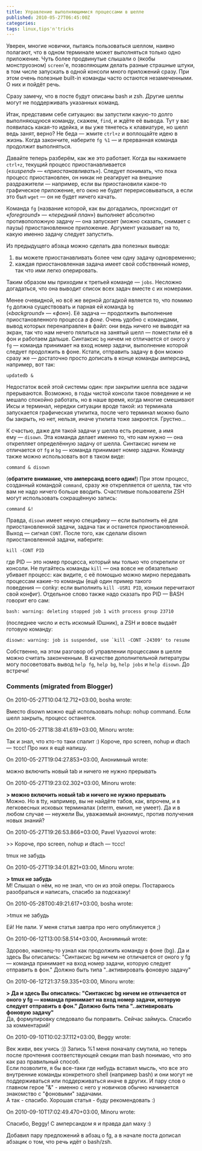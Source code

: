 ```yaml
---
title: Управление выполняющимися процессами в шелле
published: 2010-05-27T06:45:00Z
categories: 
tags: linux,tips'n'tricks
---
```


Уверен, многие новички, пытаясь пользоваться шеллом, наивно полагают, что в одном терминале может выполняться только одно приложение. Чуть более продвинутые слышали о (якобы монструозном) <code>screen</code>'е, позволяющим делать разные страшные штуки, в том числе запускать в одной консоли много приложений сразу. При этом очень полезные built-in команды часто остаются незамеченными. О них и пойдёт речь.

Сразу замечу, что в посте будут описаны bash и zsh. Другие шеллы могут не поддерживать указанных команд.

Итак, представим себе ситуацию: вы запустили какую-то долго выполняющуюся команду, скажем, <code>find</code>, и ждёте её вывода. Тут у вас появилась какая-то идейка, и вы уже тянетесь к клавиатуре, но шелл ведь занят, верно? Не беда — жмите <code>ctrl+z</code> и воплощайте идею в жизнь. Когда закончите, наберите <code>fg %1</code> — и прерванная команда продолжит выполняться.

Давайте теперь разберём, как же это работает. Когда вы нажимаете <code>ctrl+z</code>, текущий процесс приостанавливается («<i>suspend</i>» — «<i>приостанавливать</i>»). Следует понимать, что пока процесс приостановлен, он никак не реагирует на внешние раздражители — например, если вы приостановили какое-то графическое приложение, его окно не будет перерисовываться, а если это был <code>wget</code> — он не будет ничего качать.

Команда <code>fg</code> (название которой, как вы догадались, происходит от «<i>foreground</i>» — «<i>передний план</i>») выполняет абсолютно противоположную задачу — она запускает (можно сказать, снимает с паузы) приостановленное приложение. Аргумент указывает на то, какую именно задачу следует запустить.

Из предыдущего абзаца можно сделать два полезных вывода:<ol><li>вы можете приостанавливать более чем одну задачу одновременно;</li><li>каждая приостановленная задача имеет свой собственный номер, так что ими легко оперировать.</li></ol>Таким образом мы приходим к третьей команде — <code>jobs</code>. Несложно догадаться, что она выводит список всех задач вместе с их номерами.

Менее очевидной, но всё же верной догадкой является то, что помимо <code>fg</code> должна существовать и парная ей команда <code>bg</code> («<i>background</i>» — «<i>фон</i>»). Её задача — продолжить выполнение приостановленного процесса <i>в фоне</i>. Очень удобно с командами, вывод которых перенаправлен в файл: они ведь ничего не выводят на экран, так что нам нечего пялиться на занятый шелл — поместили её в фон и работаем дальше. Синтаксис <code>bg</code> ничем не отличается от оного у <code>fg</code> — команда принимает на вход номер задачи, выполнение которой следует продолжить в фоне. Кстати, отправить задачу в фон можно сразу же — достаточно просто дописать в конце команды амперсанд, например, вот так:
```
updatedb &
```

Недостаток всей этой системы один: при закрытии шелла все задачи прерываются. Возможно, в годы чистой консоли такое поведение и не мешало спокойно работать, но в наше время, когда многие смешивают Иксы и терминал, нередки ситуации вроде такой: из терминала запускается графическая утилитка, после чего терминал можно было бы закрыть, но нет, нельзя, иначе утилита тоже закроется. Грустно…

К счастью, даже для такой задачи у шелла есть решение, а имя ему — <code>disown</code>. Эта команда делает именно то, что нам нужно — она открепляет определённую задачу от шелла. Синтаксис ничем не отличается от <code>fg</code> и <code>bg</code> — команда принимает номер задачи. Команду также можно использовать вот в таком виде:
```
command & disown
```
(<b>обратите внимание, что амперсанд всего один!</b>) При этом процесс, созданный командой <code>command</code>, сразу же открепляется от шелла, так что вам не надо ничего больше вводить. Счастливые пользователи ZSH могут использовать сокращённую запись:
```
command &!
```
Правда, <code>disown</code> имеет некую специфику — если выполнить её для приостановленной задачи, задача так и останется приостановленной. Выход — сигнал <code>CONT</code>. После того, как сделали disown приостановленной задачи, наберите:
```
kill -CONT PID
```
где PID — это номер процесса, который мы только что открепили от консоли. Не пугайтесь команды <code>kill</code> — она вовсе не обязательно убивает процесс: как видите, с её помощью можно мирно передавать процессам какие-то команды (ещё один пример такого поведения — conky: если выполнить <code>kill -USR1 PID</code>, коньки перечитают свой конфиг). Отдельное слово также надо сказать про PID — BASH говорит его сам:
```
bash: warning: deleting stopped job 1 with process group 23710
```
(последнее число и есть искомый IDшник), а ZSH и вовсе выдаёт готовую команду:
```
disown: warning: job is suspended, use `kill -CONT -24309' to resume
```
Собственно, на этом разговор об управлении процессами в шелле можно считать законченным. В качестве дополнительной литературы могу посоветовать вывод <code>help fg</code>, <code>help bg</code>, <code>help jobs</code> и <code>help disown</code>. До встречи!

<h3 id='hakyll-convert-comments-title'>Comments (migrated from Blogger)</h3>
<div class='hakyll-convert-comment'>
<p class='hakyll-convert-comment-date'>On 2010-05-27T10:04:12.712+03:00, bosha wrote:</p>
<p class='hakyll-convert-comment-body'>
Вместо disown можно ещё использовать nohup: nohup command. Если шелл закрыть, процесс останется.
</p>
</div>

<div class='hakyll-convert-comment'>
<p class='hakyll-convert-comment-date'>On 2010-05-27T18:38:41.619+03:00, Minoru wrote:</p>
<p class='hakyll-convert-comment-body'>
Так и знал, что кто-то таки спалит :) Короче, про screen, nohup и dtach — тссс! Про них я ещё напишу.
</p>
</div>

<div class='hakyll-convert-comment'>
<p class='hakyll-convert-comment-date'>On 2010-05-27T19:04:27.853+03:00, Анонимный wrote:</p>
<p class='hakyll-convert-comment-body'>
можно включить новый tab и ничего не нужно прерывать
</p>
</div>

<div class='hakyll-convert-comment'>
<p class='hakyll-convert-comment-date'>On 2010-05-27T19:23:02.302+03:00, Minoru wrote:</p>
<p class='hakyll-convert-comment-body'>
<b>&gt; можно включить новый tab и ничего не нужно прерывать </b><br/>
Можно. Но в tty, например, вы не найдёте табов, как, впрочем, и в легковесных исковых терминалах (xterm, емнип, не умеет). Да и в любом случае — неужели Вы, уважаемый анонимус, против получения новых знаний?
</p>
</div>

<div class='hakyll-convert-comment'>
<p class='hakyll-convert-comment-date'>On 2010-05-27T19:26:53.866+03:00, Pavel Vyazovoi wrote:</p>
<p class='hakyll-convert-comment-body'>
&gt;&gt; Короче, про screen, nohup и dtach — тссс!

tmux не забудь
</p>
</div>

<div class='hakyll-convert-comment'>
<p class='hakyll-convert-comment-date'>On 2010-05-27T19:34:01.821+03:00, Minoru wrote:</p>
<p class='hakyll-convert-comment-body'>
<b>&gt; tmux не забудь</b><br/>
М! Слышал о нём, но не знал, что он из этой оперы. Постараюсь разобраться и написать, спасибо за подсказку!
</p>
</div>

<div class='hakyll-convert-comment'>
<p class='hakyll-convert-comment-date'>On 2010-05-28T00:49:21.617+03:00, bosha wrote:</p>
<p class='hakyll-convert-comment-body'>
&gt;tmux не забудь 

Ей! Не пали. У меня статья завтра про него опубликуется ;)
</p>
</div>

<div class='hakyll-convert-comment'>
<p class='hakyll-convert-comment-date'>On 2010-06-12T13:00:58.514+03:00, Анонимный wrote:</p>
<p class='hakyll-convert-comment-body'>
Здорово, наконец-то узнал как продолжить команду в фоне (bg). Да и здесь Вы описались: &quot;Синтаксис bg ничем не отличается от оного у fg  — команда принимает на вход номер задачи, которую следует отправить в фон.&quot; Должно быть типа &quot;..активировать фоновую задачу&quot;
</p>
</div>

<div class='hakyll-convert-comment'>
<p class='hakyll-convert-comment-date'>On 2010-06-12T21:37:59.335+03:00, Minoru wrote:</p>
<p class='hakyll-convert-comment-body'>
<b>&gt; Да и здесь Вы описались: &quot;Синтаксис bg ничем не отличается от оного у fg — команда принимает на вход номер задачи, которую следует отправить в фон.&quot; Должно быть типа &quot;..активировать фоновую задачу&quot;</b><br/>
Да, формулировку следовало бы поправить. Сейчас займусь. Спасибо за комментарий!
</p>
</div>

<div class='hakyll-convert-comment'>
<p class='hakyll-convert-comment-date'>On 2010-09-10T10:02:37.112+03:00, Beggy wrote:</p>
<p class='hakyll-convert-comment-body'>
Век живи, век учись :)) Запись %1 меня поначалу смутила, но теперь после прочтения соответствующей секции man bash понимаю, что это как раз правильный способ.<br/>
Если позволите, я бы все-таки где нибудь вставил мысль, что все это внутренние команды конкретного shell (например bash) и они могут не поддерживаться или поддерживаться иначе в других. И пару слов о главном герое &quot;&amp;&quot; - именно с него у новичков обычно начинается знакомство с &quot;фоновыми&quot; задачами.<br/>
А так - спасибо. Хорошая статья - буду рекомендовать :)
</p>
</div>

<div class='hakyll-convert-comment'>
<p class='hakyll-convert-comment-date'>On 2010-09-10T17:02:49.470+03:00, Minoru wrote:</p>
<p class='hakyll-convert-comment-body'>
Спасибо, Beggy! С амперсандом я и правда дал маху :)

Добавил пару предложений в абзац о fg, а в начале поста дописал абзацик о том, что речь идёт о bash/zsh.
</p>
</div>



